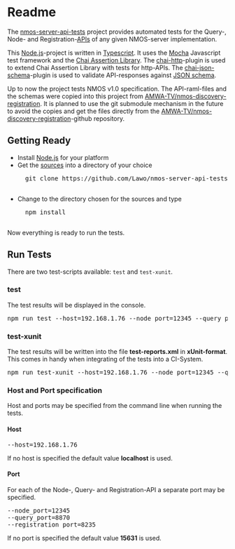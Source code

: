 # Readme

The [nmos-server-api-tests](https://github.com/Lawo/nmos-server-api-tests) project provides automated tests for the Query-, Node- and Registration-[APIs](https://github.com/AMWA-TV/nmos-discovery-registration/tree/master/APIs) of any given NMOS-server implementation.

This [Node.js](http://nodejs.org/)-project is written in [Typescript](https://www.typescriptlang.org/). 
It uses the [Mocha](https://mochajs.org/) Javascript test framework and the [Chai Assertion Library](http://chaijs.com/).
The [chai-http](http://chaijs.com/plugins/chai-http/)-plugin is used to extend Chai Assertion Library with tests for http-APIs.
The [chai-json-schema](http://chaijs.com/plugins/chai-json-schema/)-plugin is used to validate API-responses against [JSON schema](http://json-schema.org/).

Up to now the project tests NMOS v1.0 specification. 
The API-raml-files and the schemas were copied into this project from [AMWA-TV/nmos-discovery-registration](https://github.com/AMWA-TV/nmos-discovery-registration/tree/master/APIs). 
It is planned to use the git submodule mechanism in the future to avoid the copies and get the files directly from the [AMWA-TV/nmos-discovery-registration](https://github.com/AMWA-TV/nmos-discovery-registration)-github repository. 

## Getting Ready

* Install [Node.js](http://nodejs.org/) for your platform
* Get the [sources](https://github.com/Lawo/nmos-server-api-tests.git) into a directory of your choice
    <pre>
    git clone https://github.com/Lawo/nmos-server-api-tests.git
    </pre>
* Change to the directory chosen for the sources and type
    <pre>
    npm install
    </pre>

Now everything is ready to run the tests.

## Run Tests

There are two test-scripts available: `test` and `test-xunit`.

### test
The test results will be displayed in the console.
<pre>
npm run test --host=192.168.1.76 --node_port=12345 --query_port=8870 --registration_port=8235
</pre>

### test-xunit
The test results will be written into the file **test-reports.xml** in **xUnit-format**.
This comes in handy when integrating of the tests into a CI-System. 
<pre>
npm run test-xunit --host=192.168.1.76 --node_port=12345 --query_port=8870 --registration_port=8235
</pre>

### Host and Port specification
Host and ports may be specified from the command line when running the tests. 

#### Host
<pre>
--host=192.168.1.76
</pre>

If no host is specified the default value **localhost** is used.

#### Port
For each of the Node-, Query- and Registration-API a separate port may be specified. 
<pre>
--node_port=12345
--query_port=8870
--registration_port=8235
</pre>

If no port is specified the default value **15631** is used.

